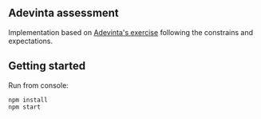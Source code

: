 ## Adevinta assessment

Implementation based on [Adevinta's exercise](Assessment-readme.md) following the constrains and expectations.

## Getting started

Run from console:

    npm install
    npm start
